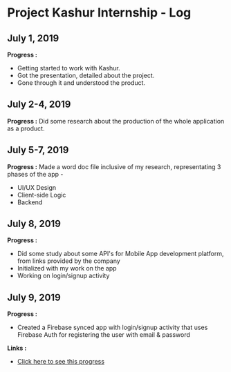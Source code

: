 # Project Kashur Internship - Log


## July 1, 2019

**Progress :**
* Getting started to work with Kashur.
* Got the presentation, detailed about the project.
* Gone through it and understood the product.

## July 2-4, 2019

**Progress :** 
Did some research about the production of the whole application as a product.

## July 5-7, 2019

**Progress :** 
Made a word doc file inclusive of my research, representating 3 phases of the app - 
* UI/UX Design
* Client-side Logic
* Backend

## July 8, 2019

**Progress :** 
* Did some study about some API's for Mobile App development platform, from links provided by the company
* Initialized with my work on the app
* Working on login/signup activity

## July 9, 2019

**Progress :** 
* Created a Firebase synced app with login/signup activity that uses Firebase Auth for registering the user with email & password

**Links :**
* [Click here to see this progress](https://github.com/ashish7zeph/project-kashur/tree/master/temp_logs/%231)
